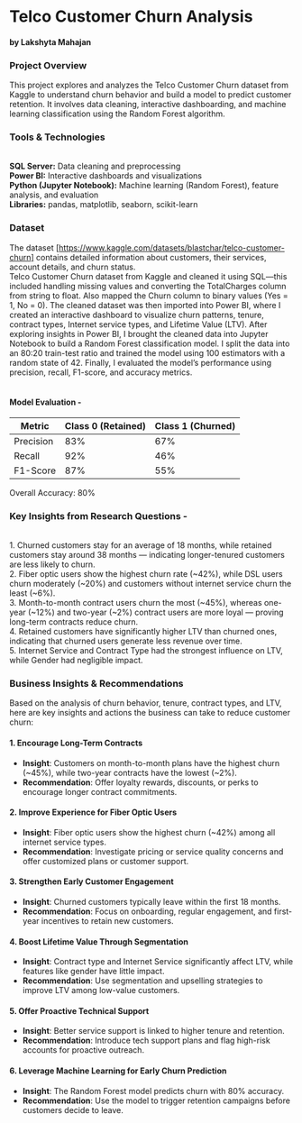 # Telco Customer Churn Analysis

#### by Lakshyta Mahajan

### Project Overview
This project explores and analyzes the Telco Customer Churn dataset from Kaggle to understand churn behavior and build a model to predict customer retention. It involves data cleaning, interactive dashboarding, and machine learning classification using the Random Forest algorithm.

### Tools & Technologies
<br> **SQL Server:** Data cleaning and preprocessing
<br> **Power BI:** Interactive dashboards and visualizations
<br> **Python (Jupyter Notebook):** Machine learning (Random Forest), feature analysis, and evaluation
<br> **Libraries:** pandas, matplotlib, seaborn, scikit-learn

### Dataset
The dataset [https://www.kaggle.com/datasets/blastchar/telco-customer-churn] contains detailed information about customers, their services, account details, and churn status. 
<br>
Telco Customer Churn dataset from Kaggle and cleaned it using SQL—this included handling missing values and converting the TotalCharges column from string to float. Also mapped the Churn column to binary values (Yes = 1, No = 0). The cleaned dataset was then imported into Power BI, where I created an interactive dashboard to visualize churn patterns, tenure, contract types, Internet service types, and Lifetime Value (LTV). After exploring insights in Power BI, I brought the cleaned data into Jupyter Notebook to build a Random Forest classification model. I split the data into an 80:20 train-test ratio and trained the model using 100 estimators with a random state of 42. Finally, I evaluated the model’s performance using precision, recall, F1-score, and accuracy metrics.
<br>
<br>
#### Model Evaluation - 
| Metric    | Class 0 (Retained) | Class 1 (Churned) |
| --------- | ------------------ | ----------------- |
| Precision | 83%                | 67%               |
| Recall    | 92%                | 46%               |
| F1-Score  | 87%                | 55%               |

Overall Accuracy: 80%
<br>
### Key Insights from Research Questions - 
<br> 1. Churned customers stay for an average of 18 months, while retained customers stay around 38 months — indicating longer-tenured customers are less likely to churn.
<br> 2. Fiber optic users show the highest churn rate (~42%), while DSL users churn moderately (~20%) and customers without internet service churn the least (~6%).
<br> 3. Month-to-month contract users churn the most (~45%), whereas one-year (~12%) and two-year (~2%) contract users are more loyal — proving long-term contracts reduce churn.
<br> 4. Retained customers have significantly higher LTV than churned ones, indicating that churned users generate less revenue over time.
<br> 5. Internet Service and Contract Type had the strongest influence on LTV, while Gender had negligible impact.
<br>
### Business Insights & Recommendations
Based on the analysis of churn behavior, tenure, contract types, and LTV, here are key insights and actions the business can take to reduce customer churn:

#### 1. Encourage Long-Term Contracts

* **Insight**: Customers on month-to-month plans have the highest churn (\~45%), while two-year contracts have the lowest (\~2%).
* **Recommendation**: Offer loyalty rewards, discounts, or perks to encourage longer contract commitments.

#### 2. Improve Experience for Fiber Optic Users

* **Insight**: Fiber optic users show the highest churn (\~42%) among all internet service types.
* **Recommendation**: Investigate pricing or service quality concerns and offer customized plans or customer support.

#### 3. Strengthen Early Customer Engagement

* **Insight**: Churned customers typically leave within the first 18 months.
* **Recommendation**: Focus on onboarding, regular engagement, and first-year incentives to retain new customers.

#### 4. Boost Lifetime Value Through Segmentation

* **Insight**: Contract type and Internet Service significantly affect LTV, while features like gender have little impact.
* **Recommendation**: Use segmentation and upselling strategies to improve LTV among low-value customers.

#### 5. Offer Proactive Technical Support

* **Insight**: Better service support is linked to higher tenure and retention.
* **Recommendation**: Introduce tech support plans and flag high-risk accounts for proactive outreach.

#### 6. Leverage Machine Learning for Early Churn Prediction

* **Insight**: The Random Forest model predicts churn with 80% accuracy.
* **Recommendation**: Use the model to trigger retention campaigns before customers decide to leave.



